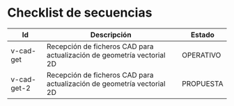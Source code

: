 # Checklist de secuencias
  
| Id | Descripción | Estado |
| -- | -- | -- |
| v-cad-get | Recepción de ficheros CAD para actualización de geometría vectorial 2D | OPERATIVO |
| v-cad-get-2 | Recepción de ficheros CAD para actualización de geometría vectorial 2D | PROPUESTA |